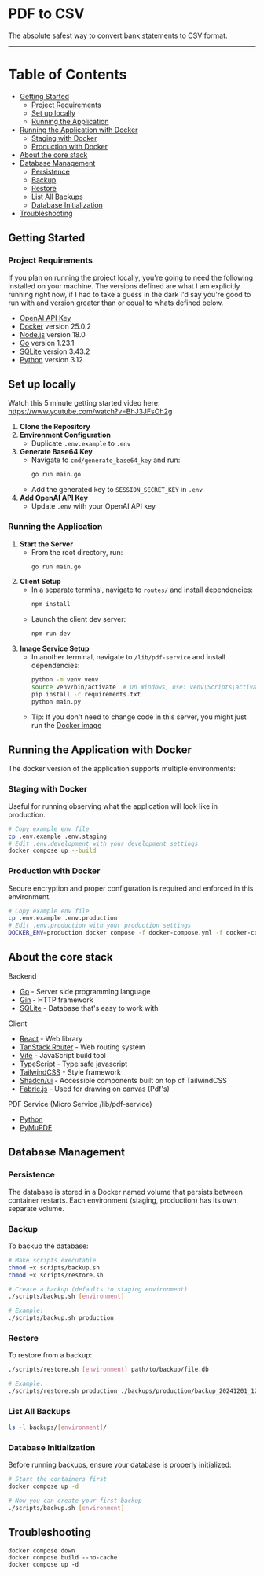 # PDF to CSV

The absolute safest way to convert bank statements to CSV format.

---

# Table of Contents

- [Getting Started](#getting-started)
  - [Project Requirements](#project-requirements)
  - [Set up locally](#set-up-locally)
  - [Running the Application](#running-the-application)
- [Running the Application with Docker](#running-the-application-with-docker)
  - [Staging with Docker](#staging-with-docker)
  - [Production with Docker](#production-with-docker)
- [About the core stack](#about-the-core-stack)
- [Database Management](#database-management)
  - [Persistence](#persistence)
  - [Backup](#backup)
  - [Restore](#restore)
  - [List All Backups](#list-all-backups)
  - [Database Initialization](#database-initialization)
- [Troubleshooting](#troubleshooting)

## Getting Started

### Project Requirements

If you plan on running the project locally, you're going to need the following installed on your machine. The versions defined are what I am explicitly running right now, if I had to take a guess in the dark I'd say you're good to run with and version greater than or equal to whats defined below.

- [OpenAI API Key](https://openai.com/index/openai-api/)
- [Docker](https://www.docker.com/) version 25.0.2
- [Node.js](https://nodejs.org/en/download/) version 18.0
- [Go](https://go.dev/) version 1.23.1
- [SQLite](https://www.sqlite.org/download.html) version 3.43.2
- [Python](https://www.python.org/downloads/) version 3.12

## Set up locally

Watch this 5 minute getting started video here: https://www.youtube.com/watch?v=BhJ3JFsOh2g

1. **Clone the Repository**
2. **Environment Configuration**
   - Duplicate `.env.example` to `.env`
3. **Generate Base64 Key**
   - Navigate to `cmd/generate_base64_key` and run:
     ```sh
     go run main.go
     ```
   - Add the generated key to `SESSION_SECRET_KEY` in `.env`
4. **Add OpenAI API Key**
   - Update `.env` with your OpenAI API key

### Running the Application

1. **Start the Server**
   - From the root directory, run:
     ```sh
     go run main.go
     ```
2. **Client Setup**
   - In a separate terminal, navigate to `routes/` and install dependencies:
     ```sh
     npm install
     ```
   - Launch the client dev server:
     ```sh
     npm run dev
     ```
3. **Image Service Setup**
   - In another terminal, navigate to `/lib/pdf-service` and install dependencies:
     ```sh
     python -m venv venv
     source venv/bin/activate  # On Windows, use: venv\Scripts\activate
     pip install -r requirements.txt
     python main.py
     ```
   - Tip: If you don't need to change code in this server, you might just run the [Docker image](#build-the-libimage-python-service)

## Running the Application with Docker

The docker version of the application supports multiple environments:

### Staging with Docker

Useful for running observing what the application will look like in production.

```bash
# Copy example env file
cp .env.example .env.staging
# Edit .env.development with your development settings
docker compose up --build
```

### Production with Docker

Secure encryption and proper configuration is required and enforced in this environment.

```bash
# Copy example env file
cp .env.example .env.production
# Edit .env.production with your production settings
DOCKER_ENV=production docker compose -f docker-compose.yml -f docker-compose.production.yml up --build
```

## About the core stack

Backend

- [Go](https://go.dev/) - Server side programming language
- [Gin](https://gin-gonic.com/) - HTTP framework
- [SQLite](https://www.sqlite.org/) - Database that's easy to work with

Client

- [React](https://react.dev/) - Web library
- [TanStack Router](https://tanstack.com/router) - Web routing system
- [Vite](https://vite.dev/) - JavaScript build tool
- [TypeScript](https://www.typescriptlang.org/) - Type safe javascript
- [TailwindCSS](https://tailwindcss.com) - Style framework
- [Shadcn/ui](https://ui.shadcn.com/) - Accessible components built on top of TailwindCSS
- [Fabric.js](https://fabricjs.com/) - Used for drawing on canvas (Pdf's)

PDF Service (Micro Service /lib/pdf-service)

- [Python](https://www.python.org/downloads)
- [PyMuPDF](https://pymupdf.readthedocs.io/en/latest/)

## Database Management

### Persistence

The database is stored in a Docker named volume that persists between container restarts. Each environment (staging, production) has its own separate volume.

### Backup

To backup the database:

```bash
# Make scripts executable
chmod +x scripts/backup.sh
chmod +x scripts/restore.sh

# Create a backup (defaults to staging environment)
./scripts/backup.sh [environment]

# Example:
./scripts/backup.sh production
```

### Restore

To restore from a backup:

```bash
./scripts/restore.sh [environment] path/to/backup/file.db

# Example:
./scripts/restore.sh production ./backups/production/backup_20241201_120000.db
```

### List All Backups

```bash
ls -l backups/[environment]/
```

### Database Initialization

Before running backups, ensure your database is properly initialized:

```bash
# Start the containers first
docker compose up -d

# Now you can create your first backup
./scripts/backup.sh [environment]
```

## Troubleshooting

```
docker compose down
docker compose build --no-cache
docker compose up -d
```
